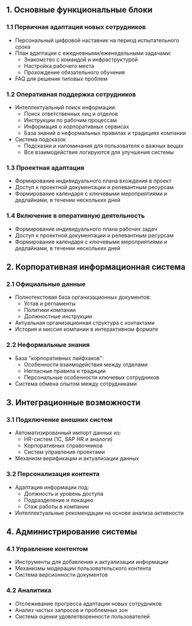 ## 1. Основные функциональные блоки

### 1.1 Первичная адаптация новых сотрудников
- Персональный цифровой наставник на период испытательного срока
- План адаптации с ежедневными/еженедельными задачами:
  - Знакомство с командой и инфраструктурой
  - Настройка рабочего места
  - Прохождение обязательного обучения
- FAQ для решения типовых проблем
### 1.2 Оперативная поддержка сотрудников
- Интеллектуальный поиск информации:
  - Поиск ответственных лиц и отделов
  - Инструкции по рабочим процессам
  - Информация о корпоративных сервисах
  - База знаний о неформальных правилах и традициях компании
- Система подсказок
  - Подсказки и напоминания для пользователя о важных вещах
  - Все взаимодействия логируются для улучшения системы
### 1.3 Проектная адаптация
- Формирование индивидуального плана вхождения в проект
- Доступ к проектной документации и релевантным ресурсам
- Формирование календаря с ключевыми мероприятиями и дедлайнами, в течении нескольких дней
### 1.4 Включение в оперативную деятельность
- Формирование индивидуального плана рабочих задач
- Доступ к проектной документации и релевантным ресурсам
- Формирование календаря с ключевыми мероприятиями и дедлайнами, в течении нескольких дней
## 2. Корпоративная информационная система
### 2.1 Официальные данные
- Полнотекстовая база организационных документов:
  - Устав и регламенты
  - Политики компании
  - Должностные инструкции
- Актуальная организационная структура с контактами
- История и миссия компании в интерактивном формате
### 2.2 Неформальные знания
- База "корпоративных лайфхаков":
  - Особенности взаимодействия между отделами
  - Негласные правила и традиции
  - Персональные особенности ключевых сотрудников
- Система обмена опытом между сотрудниками
## 3. Интеграционные возможности
### 3.1 Подключение внешних систем
- Автоматизированный импорт данных из:
  - HR-систем (1С, SAP HR и аналоги)
  - Корпоративных справочников
  - Систем управления проектами
- Механизм верификации и актуализации данных
### 3.2 Персонализация контента
- Адаптация информации под:
  - Должность и уровень доступа
  - Подразделение и локацию
  - Стаж работы в компании
- Интеллектуальные рекомендации на основе анализа активности
## 4. Администрирование системы
### 4.1 Управление контентом
- Инструменты для добавления и актуализации информации
- Механизмы модерации пользовательского контента
- Система версионности документов
### 4.2 Аналитика
- Отслеживание прогресса адаптации новых сотрудников
- Анализ частых запросов и проблемных зон
- Система оценки удовлетворенности пользователей